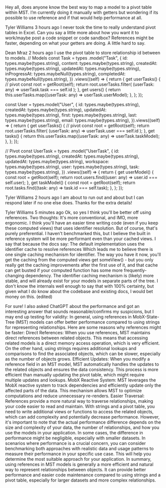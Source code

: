 Hey all, does anyone know the best way to map a model to a pivot table within MST. I’m currently doing it manually with getters but wondering if its possible to use reference and if that would help performance at all.

Tyler Williams
3 hours ago
I never took the time to really understand pivot tables in Excel. Can you say a little more about how you want it to work/maybe post a code snippet or code sandbox?
References might be faster, depending on what your getters are doing. A little hard to say.

Dean Mraz
2 hours ago
I use the pivot table to store relationship id between to models.
// Models
const Task = types
.model("Task", {
id: types.maybe(types.string),
content: types.maybe(types.string),
createdAt: types.maybe(types.string),
updatedAt: types.maybe(types.string),
inProgressAt: types.maybeNull(types.string),
completedAt: types.maybeNull(types.string),
})
.views((self) => {
return {
get userTasks() {
// pivot
const root = getRoot<any>(self);
return root.userTasks.filter(
(userTask: any) => userTask.task === self.id
);
},
get users() {
return this.userTasks.map((userTask: any) => userTask.userModel);
},
};
});

const User = types.model("User", {
id: types.maybe(types.string),
createdAt: types.maybe(types.string),
updatedAt: types.maybe(types.string),
first: types.maybe(types.string),
last: types.maybe(types.string),
email: types.maybe(types.string),
}).views((self) => {
return {
get userTasks() {
// pivot
const root = getRoot<any>(self);
return root.userTasks.filter(
(userTask: any) => userTask.user === self.id
);
},
get tasks() {
return this.userTasks.map((userTask: any) => userTask.taskModel);
},
};
});

// Pivot
const UserTask = types
.model("UserTask", {
id: types.maybe(types.string),
createdAt: types.maybe(types.string),
updatedAt: types.maybe(types.string),
workspace: types.maybe(types.string),
user: types.maybe(types.string),
task: types.maybe(types.string),
})
.views((self) => {
return {
get userModel() {
const root = getRoot<any>(self);
return root.users.find((user: any) => user.id === self.user);
},
get taskModel() {
const root = getRoot<any>(self);
return root.tasks.find((task: any) => task.id === self.task);
},
};
});

Tyler Williams
2 hours ago
I am about to run out and about but I can respond later if no one else does. Thanks for the extra details!

Tyler Williams
5 minutes ago
Ok, so yes I think you'll be better off using references. Two thoughts:
It's more conventional, and IMO, more ergonomic. I think you'll have an easier time writing code (even if you keep these computed views) that uses identifier resolution. But of course, that's purely preferential.
I haven't benchmarked this, but I believe the built in reference system will be more performant even than your cached views. I say that because the docs say:
The default implementation uses the identifier cache to resolve references
Which leads me to believe there is one single caching mechanism for identifier.
The way you have it now, you'll get the caching from the computed views get someView() - but you only really get the caching improvements after the first use of it, and that cache can get busted if your computed function has some more frequently-changing dependency.
The identifier caching mechanism is (likely) more stable, and will already exist for your models in separate parts of the tree.
I don't know the internals well enough to say that with 100% certainty, but given what I do know about the codebase and existing docs, I would bet money on this. (edited)

For sure!
I also asked ChatGPT about the performance and got an interesting answer that sounds reasonable/confirms my suspicions, but I may end up testing for validity:
In general, using references in MobX-State-Tree (MST) models can offer better performance compared to using strings for representing relationships. Here are some reasons why references might be faster:
Direct References: When you use references, MST maintains direct references between related objects. This means that accessing related models is a direct memory access operation, which is very efficient. On the other hand, using strings requires additional lookups and comparisons to find the associated objects, which can be slower, especially as the number of objects grows.
Efficient Updates: When you modify a reference field in an MST model, MST automatically handles the updates to the related objects and ensures the data consistency. This process is more efficient than manually updating the pivot table, which might require multiple updates and lookups.
MobX Reactive System: MST leverages the MobX reactive system to track dependencies and efficiently update only the affected parts of the data. This mechanism allows MST to optimize computations and reduce unnecessary re-renders.
Easier Traversal: References provide a more natural way to traverse relationships, making your code easier to read and maintain. With strings and a pivot table, you need to write additional views or functions to access the related objects, which can add complexity and potentially decrease performance.
However, it's important to note that the actual performance difference depends on the size and complexity of your data, the number of relationships, and how you use the models in your application. In some cases, the difference in performance might be negligible, especially with smaller datasets.
In scenarios where performance is a crucial concern, you can consider benchmarking both approaches with realistic data and usage patterns to measure their performance in your specific use case. This will help you determine the most suitable approach for your application.
In summary, using references in MST models is generally a more efficient and natural way to represent relationships between objects. It can provide better performance and easier code maintenance compared to using strings and a pivot table, especially for larger datasets and more complex relationships.
